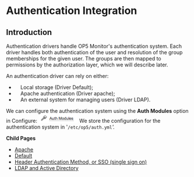# Authentication Integration

## Introduction

Authentication drivers handle OP5 Monitor's authentication system. Each driver handles both authentication of the user and resolution of the group memberships for the given user. The groups are then mapped to permissions by the authorization layer, which we will describe later.

An authentication driver can rely on either:

-     Local storage (Driver Default);
-     Apache authentication (Driver apache);
-     An external system for managing users (Driver LDAP).

We can configure the authentication system using the **Auth Modules** option in Configure:
![](images/16482389/16679133.png)
We store the configuration for the authentication system in '`/etc/op5/auth.yml`*'.*

**Child Pages**

- [Apache](Apache)
- [Default](Default)
- [Header Authentication Method, or SSO (single sign on)](Header_auth_SSO)
- [LDAP and Active Directory](LDAP_and_Active_Directory)
